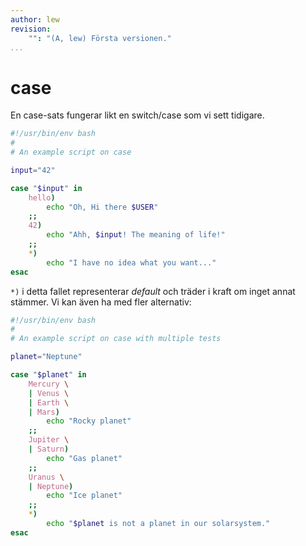 ```yaml
---
author: lew
revision:
    "": "(A, lew) Första versionen."
...
```


case
=======================

En case-sats fungerar likt en switch/case som vi sett tidigare.

```bash
#!/usr/bin/env bash
#
# An example script on case

input="42"

case "$input" in
    hello)
        echo "Oh, Hi there $USER"
    ;;
    42)
        echo "Ahh, $input! The meaning of life!"
    ;;
    *)
        echo "I have no idea what you want..."
esac
```

`*)` i detta fallet representerar *default* och träder i kraft om inget annat stämmer. Vi kan även ha med fler alternativ:


```bash
#!/usr/bin/env bash
#
# An example script on case with multiple tests

planet="Neptune"

case "$planet" in
    Mercury \
    | Venus \
    | Earth \
    | Mars)
        echo "Rocky planet"
    ;;
    Jupiter \
    | Saturn)
        echo "Gas planet"
    ;;
    Uranus \
    | Neptune)
        echo "Ice planet"
    ;;
    *)
        echo "$planet is not a planet in our solarsystem."
esac

```
